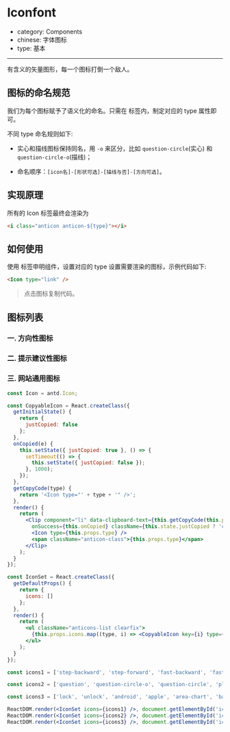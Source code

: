 # Iconfont

- category: Components
- chinese: 字体图标
- type: 基本

---

有含义的矢量图形，每一个图标打倒一个敌人。

## 图标的命名规范

我们为每个图标赋予了语义化的命名。只需在 <Icon> 标签内，制定对应的 type 属性即可。

不同 type 命名规则如下:

- 实心和描线图标保持同名，用 `-o` 来区分，比如 `question-circle`(实心) 和 `question-circle-o`(描线)；

- 命名顺序：`[icon名]-[形状可选]-[描线与否]-[方向可选]`。

## 实现原理

所有的 Icon 标签最终会渲染为

```html
<i class="anticon anticon-${type}"></i>
```

## 如何使用

使用 <Icon> 标签申明组件，设置对应的 type 设置需要渲染的图标，示例代码如下:

```html
<Icon type="link" />
```

> 点击图标复制代码。

## 图标列表

### 一. 方向性图标

<div id="iconset-direction"></div>

### 二. 提示建议性图标

<div id="iconset-hint"></div>

### 三. 网站通用图标

<div id="iconset-common"></div>

<style>
ul.anticons-list {
  margin: 20px 0;
  list-style: none;
  width: 120%;
  overflow: hidden;
}
ul.anticons-list li {
  float: left;
  margin: 5px 5px 5px 0;
  width: 155px;
  text-align: center;
  list-style: none;
  cursor: pointer;
  height: 110px;
  color: #5C6B77;
  transition: all 0.2s ease;
  position: relative;
  padding: 0;
}
ul.anticons-list li:hover {
  background-color: #4BB8FF;
  color: #fff;
  border-radius: 4px;
}
ul.anticons-list li.copied:hover {
  color: rgba(255,255,255,0.2);
}
ul.anticons-list li:after {
  position: absolute;
  top: 10px;
  left: 0;
  height: 100%;
  width: 100%;
  content: "Copied!";
  text-align: center;
  line-height: 110px;
  color: #fff;
  transition: all 0.3s cubic-bezier(0.18, 0.89, 0.32, 1.28);
  opacity: 0;
}
ul.anticons-list li.copied:after {
  opacity: 1;
  top: 0;
}
.anticon {
  font-size: 26px;
  margin: 12px 0 16px;
}
.anticon-class {
  display: block;
  text-align: center;
  word-wrap: break-word;
  transform: scale(0.83);
  font-family: Consolas;
}
</style>

`````jsx
const Icon = antd.Icon;

const CopyableIcon = React.createClass({
  getInitialState() {
    return {
      justCopied: false
    };
  },
  onCopied(e) {
    this.setState({ justCopied: true }, () => {
      setTimeout(() => {
        this.setState({ justCopied: false });
      }, 1000);
    });
  },
  getCopyCode(type) {
    return '<Icon type="' + type + '" />';
  },
  render() {
    return (
      <Clip component="li" data-clipboard-text={this.getCopyCode(this.props.type)}
        onSuccess={this.onCopied} className={this.state.justCopied ? 'copied' : ''}>
        <Icon type={this.props.type} />
        <span className="anticon-class">{this.props.type}</span>
      </Clip>
    );
  }
});

const IconSet = React.createClass({
  getDefaultProps() {
    return {
      icons: []
    };
  },
  render() {
    return (
      <ul className="anticons-list clearfix">
        {this.props.icons.map((type, i) => <CopyableIcon key={i} type={type} />)}
      </ul>
    );
  }
});

const icons1 = ['step-backward', 'step-forward', 'fast-backward', 'fast-forward', 'shrink', 'arrow-salt', 'down', 'up', 'left', 'right', 'caret-down', 'caret-up', 'caret-left', 'caret-right', 'caret-circle-right', 'caret-circle-left', 'caret-circle-o-right', 'caret-circle-o-left', 'circle-right', 'circle-left', 'circle-o-right', 'circle-o-left', 'double-right', 'double-left', 'verticle-right', 'verticle-left', 'forward', 'backward', 'rollback', 'retweet', 'swap', 'swap-left', 'swap-right', 'arrow-right', 'arrow-up', 'arrow-down', 'arrow-left', 'play-circle', 'play-circle-o', 'circle-up', 'circle-down', 'circle-o-up', 'circle-o-down', 'caret-circle-o-down', 'caret-circle-up', 'caret-circle-down'];

const icons2 = ['question', 'question-circle-o', 'question-circle', 'plus', 'plus-circle-o', 'plus-circle', 'pause', 'pause-circle-o', 'pause-circle', 'minus', 'minus-circle-o', 'minus-circle', 'info', 'info-circle-o', 'info-circle', 'exclamation', 'exclamation-circle-o', 'exclamation-circle', 'cross', 'cross-circle-o', 'cross-circle', 'check', 'check-circle-o', 'check-circle', 'clock-circle-o', 'clock-circle'];

const icons3 = ['lock', 'unlock', 'android', 'apple', 'area-chart', 'bar-chart', 'bars', 'book', 'calendar', 'cloud', 'cloud-download', 'code', 'copy', 'credit-card', 'delete', 'desktop', 'download-line', 'edit', 'ellipsis', 'environment', 'file', 'file-text', 'folder', 'folder-open', 'github', 'hdd', 'frown', 'meh', 'inbox', 'laptop', 'appstore', 'line-chart', 'link', 'logout', 'mail', 'menu-fold', 'menu-unfold', 'mobile', 'notification', 'paper-clip', 'picture', 'pie-chart', 'poweroff', 'reload', 'search', 'setting', 'share-alt', 'shopping-cart', 'smile', 'tablet', 'tag', 'tags', 'to-top', 'upload', 'user', 'video-camera', 'windows', 'ie', 'chrome', 'home', 'loading', 'iconfont-caretcircle-o-up', 'smile-circle', 'meh-circle', 'frown-circle', 'tags-o', 'tag-o', 'cloud-upload-o', 'cloud-download-o', 'cloud-upload', 'cloud-o', 'star-o', 'star', 'enviroment', 'enviroment-o', 'eye', 'eye-o', 'camera', 'camera-o', 'aliwangwang', 'aliwangwang-o', 'save', 'team', 'solution', 'phone', 'filter', 'exception', 'export', 'customerservice'];

ReactDOM.render(<IconSet icons={icons1} />, document.getElementById('iconset-direction'));
ReactDOM.render(<IconSet icons={icons2} />, document.getElementById('iconset-hint'));
ReactDOM.render(<IconSet icons={icons3} />, document.getElementById('iconset-common'));
`````
